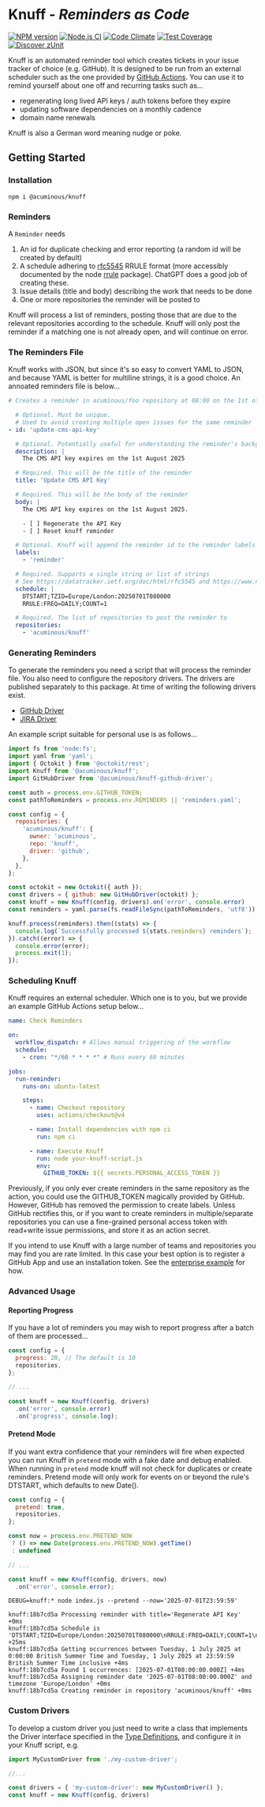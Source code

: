 # Knuff - *Reminders as Code*

[![NPM version](https://img.shields.io/npm/v/@acuminous/knuff.svg?style=flat-square)](https://www.npmjs.com/package/@acuminous/knuff)
[![Node.js CI](https://github.com/acuminous/knuff/workflows/Node.js%20CI/badge.svg)](https://github.com/acuminous/actions?query=workflow%3A%22Node.js+CI%22)
[![Code Climate](https://codeclimate.com/github/acuminous/knuff/badges/gpa.svg)](https://codeclimate.com/github/acuminous/knuff)
[![Test Coverage](https://codeclimate.com/github/acuminous/knuff/badges/coverage.svg)](https://codeclimate.com/github/acuminous/knuff/coverage)
[![Discover zUnit](https://img.shields.io/badge/Discover-zUnit-brightgreen)](https://www.npmjs.com/package/zunit)

Knuff is an automated reminder tool which creates tickets in your issue tracker of choice (e.g. GitHub). It is designed to be run from an external scheduler such as the one provided by [GitHub Actions](https://docs.github.com/en/actions/writing-workflows/choosing-when-your-workflow-runs/events-that-trigger-workflows#schedule). You can use it to remind yourself about one off and recurring tasks such as...

- regenerating long lived API keys / auth tokens before they expire
- updating software dependencies on a monthly cadence
- domain name renewals

Knuff is also a German word meaning nudge or poke.

## Getting Started

### Installation
```
npm i @acuminous/knuff
```

### Reminders
A `Reminder` needs 

1. An id for duplicate checking and error reporting (a random id will be created by default)
2. A schedule adhering to [rfc5545](https://datatracker.ietf.org/doc/html/rfc5545) RRULE format (more accessibly documented by the node [rrule](https://www.npmjs.com/package/rrule) package). ChatGPT does a good job of creating these.
3. Issue details (title and body) describing the work that needs to be done
4. One or more repositories the reminder will be posted to

Knuff will process a list of reminders, posting those that are due to the relevant repositories according to the schedule. Knuff will only post the reminder if a matching one is not already open, and will continue on error.

### The Reminders File
Knuff works with JSON, but since it's so easy to convert YAML to JSON, and because YAML is better for multiline strings, it is a good choice. An annoated reminders file is below...

```yaml
# Creates a reminder in acuminous/foo repository at 08:00 on the 1st of July 2025

  # Optional. Must be unique.
  # Used to avoid creating multiple open issues for the same reminder
- id: 'update-cms-api-key'

  # Optional. Potentially useful for understanding the reminder's background 
  description: |
    The CMS API key expires on the 1st August 2025

  # Required. This will be the title of the reminder
  title: 'Update CMS API Key'

  # Required. This will be the body of the reminder
  body: |
    The CMS API key expires on the 1st August 2025.

    - [ ] Regenerate the API Key
    - [ ] Reset knuff reminder

  # Optional. Knuff will append the reminder id to the reminder labels and use it prevent creating duplicates
  labels:
    - 'reminder'

  # Required. Supports a single string or list of strings
  # See https://datatracker.ietf.org/doc/html/rfc5545 and https://www.npmjs.com/package/rrule
  schedule: |
    DTSTART;TZID=Europe/London:20250701T080000
    RRULE:FREQ=DAILY;COUNT=1

  # Required. The list of repositories to post the reminder to
  repositories: 
    - 'acuminous/knuff'
```

### Generating Reminders
To generate the reminders you need a script that will process the reminder file. You also need to configure the repository drivers. The drivers are published separately to this package. At time of writing the following drivers exist.

- [GitHub Driver](https://www.npmjs.com/package/@acuminous/knuff-github-driver)
- [JIRA Driver](https://www.youtube.com/watch?v=LPCUAgzUt2k)

An example script suitable for personal use is as follows...

```js
import fs from 'node:fs';
import yaml from 'yaml';
import { Octokit } from '@octokit/rest';
import Knuff from '@acuminous/knuff';
import GitHubDriver from '@acuminous/knuff-github-driver';

const auth = process.env.GITHUB_TOKEN;
const pathToReminders = process.env.REMINDERS || 'reminders.yaml';

const config = {
  repositories: {
    'acuminous/knuff': {
      owner: 'acuminous',
      repo: 'knuff',
      driver: 'github',
    },
  },
};

const octokit = new Octokit({ auth });
const drivers = { github: new GitHubDriver(octokit) };
const knuff = new Knuff(config, drivers).on('error', console.error)
const reminders = yaml.parse(fs.readFileSync(pathToReminders, 'utf8'));

knuff.process(reminders).then((stats) => {
  console.log(`Successfully processed ${stats.reminders} reminders`);
}).catch((error) => {
  console.error(error);
  process.exit(1);
});
```

### Scheduling Knuff
Knuff requires an external scheduler. Which one is to you, but we provide an example GitHub Actions setup below...

```yaml
name: Check Reminders

on:
  workflow_dispatch: # Allows manual triggering of the workflow
  schedule:
    - cron: "*/60 * * * *" # Runs every 60 minutes

jobs:
  run-reminder:
    runs-on: ubuntu-latest

    steps:
      - name: Checkout repository
        uses: actions/checkout@v4

      - name: Install dependencies with npm ci
        run: npm ci

      - name: Execute Knuff
        run: node your-knuff-script.js
        env:
          GITHUB_TOKEN: ${{ secrets.PERSONAL_ACCESS_TOKEN }}
```
Previously, if you only ever create reminders in the same repository as the action, you could use the GITHUB_TOKEN magically provided by GitHub. However, GitHub has removed the permission to create labels. Unless GitHub rectifies this, or if you want to create reminders in multiple/separate repositories you can use a fine-grained personal access token with read+write issue permissions, and store it as an action secret. 

If you intend to use Knuff with a large number of teams and repositories you may find you are rate limited. In this case your best option is to register a GitHub App and use an installation token. See the [enterprise example](https://github.com/acuminous/knuff/tree/main/examples/enterprise) for how.

### Advanced Usage

#### Reporting Progress
If you have a lot of reminders you may wish to report progress after a batch of them are processed...
```js
const config = {
  progress: 20, // The default is 10
  repositories,
};

// ...

const knuff = new Knuff(config, drivers)
  .on('error', console.error)
  .on('progress', console.log);
````

#### Pretend Mode
If you want extra confidence that your reminders will fire when expected you can run Knuff in `pretend` mode with a fake date and debug enabled. When running in `pretend` mode knuff will not check for duplicates or create reminders. Pretend mode will only work for events on or beyond the rule's DTSTART, which defaults to new Date().

```js
const config = {
  pretend: true,
  repositories,
};

const now = process.env.PRETEND_NOW
 ? () => new Date(process.env.PRETEND_NOW).getTime()
 : undefined

// ...

const knuff = new Knuff(config, drivers, now)
  .on('error', console.error);
```

```
DEBUG=knuff:* node index.js --pretend --now='2025-07-01T23:59:59'

knuff:18b7cd5a Processing reminder with title='Regenerate API Key' +0ms
knuff:18b7cd5a Schedule is 'DTSTART;TZID=Europe/London:20250701T080000\nRRULE:FREQ=DAILY;COUNT=1\n' +25ms
knuff:18b7cd5a Getting occurrences between Tuesday, 1 July 2025 at 0:00:00 British Summer Time and Tuesday, 1 July 2025 at 23:59:59 British Summer Time inclusive +4ms
knuff:18b7cd5a Found 1 occurrences: [2025-07-01T08:00:00.000Z] +4ms
knuff:18b7cd5a Assigning reminder date '2025-07-01T08:00:00.000Z' and timezone 'Europe/London' +0ms
knuff:18b7cd5a Creating reminder in repository 'acuminous/knuff' +0ms
```

### Custom Drivers
To develop a custom driver you just need to write a class that implements the Driver interface specified in the [Type Definitions](https://github.com/acuminous/knuff/blob/main/index.d.ts#L19-L22), and configure it in your Knuff script, e.g.

```js
import MyCustomDriver from './my-custom-driver';

//...

const drivers = { 'my-custom-driver': new MyCustomDriver() };
const knuff = new Knuff(config, drivers)
```
